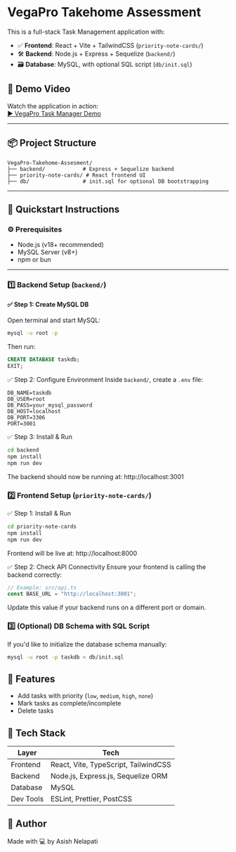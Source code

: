 # VegaPro Takehome Assessment

This is a full-stack Task Management application with:
- ✅ **Frontend**: React + Vite + TailwindCSS (`priority-note-cards/`)
- 🛠 **Backend**: Node.js + Express + Sequelize (`backend/`)
- 🗃️ **Database**: MySQL, with optional SQL script (`db/init.sql`)

## 🎥 Demo Video

Watch the application in action:  
[▶️ VegaPro Task Manager Demo](https://drive.google.com/file/d/1yNLk32yNJEryVSyCDDzRnirAFVBHHNzv/view?usp=sharing)

---

## 📦 Project Structure

```
VegaPro-Takehome-Assesment/
├── backend/            # Express + Sequelize backend
├── priority-note-cards/ # React frontend UI
├── db/                 # init.sql for optional DB bootstrapping
```

---

## 🚀 Quickstart Instructions

### ⚙️ Prerequisites
- Node.js (v18+ recommended)
- MySQL Server (v8+)
- npm or bun

---

### 1️⃣ Backend Setup (`backend/`)

#### ✅ Step 1: Create MySQL DB
Open terminal and start MySQL:
```bash
mysql -u root -p
```

Then run:
```sql
CREATE DATABASE taskdb;
EXIT;
```

✅ Step 2: Configure Environment
Inside `backend/`, create a `.env` file:
```env
DB_NAME=taskdb
DB_USER=root
DB_PASS=your_mysql_password
DB_HOST=localhost
DB_PORT=3306
PORT=3001
```

✅ Step 3: Install & Run
```bash
cd backend
npm install
npm run dev
```

The backend should now be running at: http://localhost:3001

### 2️⃣ Frontend Setup (`priority-note-cards/`)

✅ Step 1: Install & Run
```bash
cd priority-note-cards
npm install
npm run dev
```

Frontend will be live at: http://localhost:8000

✅ Step 2: Check API Connectivity
Ensure your frontend is calling the backend correctly:
```ts
// Example: src/api.ts
const BASE_URL = "http://localhost:3001";
```
Update this value if your backend runs on a different port or domain.

### 3️⃣ (Optional) DB Schema with SQL Script
If you'd like to initialize the database schema manually:
```bash
mysql -u root -p taskdb < db/init.sql
```

## 🧪 Features
* Add tasks with priority (`low`, `medium`, `high`, `none`)
* Mark tasks as complete/incomplete
* Delete tasks

## 🧰 Tech Stack
Layer | Tech 
----- | ----
Frontend | React, Vite, TypeScript, TailwindCSS 
Backend | Node.js, Express.js, Sequelize ORM 
Database | MySQL 
Dev Tools | ESLint, Prettier, PostCSS

## 🙌 Author
Made with 💻 by Asish Nelapati
